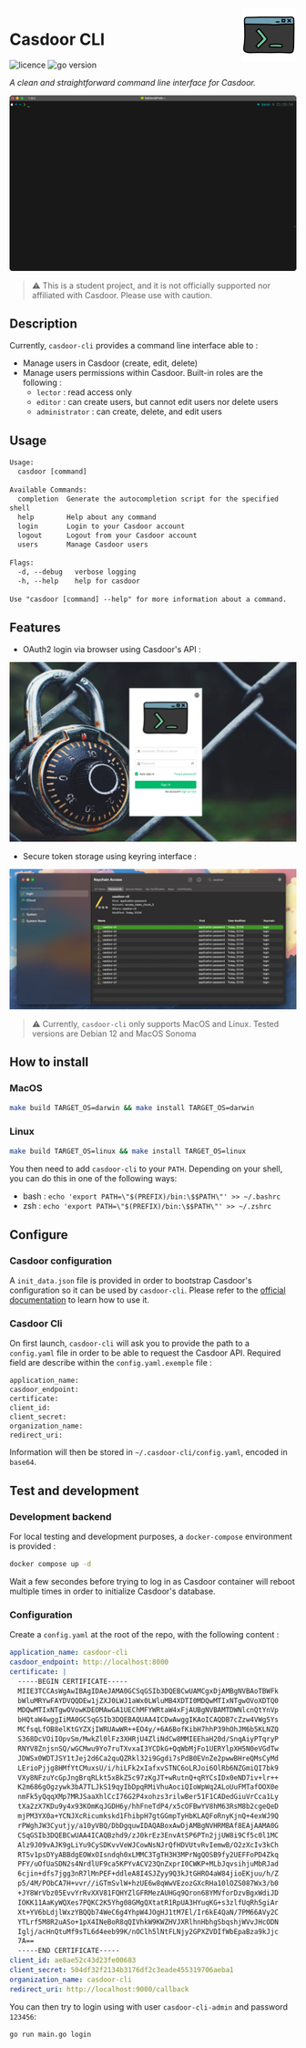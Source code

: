 <img src="img/logo.png" align="right" height="96"/>

# Casdoor CLI

![licence](https://img.shields.io/badge/licence-GPLv3-lightgray)
![go version](https://img.shields.io/badge/go_version-1.22.0-green)

*A clean and straightforward command line interface for Casdoor.*

![](img/t-rec.gif)

> ⚠️ This is a student project, and it is not officially supported nor affiliated with Casdoor. Please use with caution.

## Description

Currently, `casdoor-cli` provides a command line interface able to : 

- Manage users in Casdoor (create, edit, delete)
- Manage users permissions within Casdoor. Built-in roles are the following :
    - `lector` : read access only
    - `editor` : can create users, but cannot edit users nor delete users
    - `administrator`  : can create, delete, and edit users

## Usage

```
Usage:
  casdoor [command]

Available Commands:
  completion  Generate the autocompletion script for the specified shell
  help        Help about any command
  login       Login to your Casdoor account
  logout      Logout from your Casdoor account
  users       Manage Casdoor users

Flags:
  -d, --debug   verbose logging
  -h, --help    help for casdoor

Use "casdoor [command] --help" for more information about a command.
```

## Features

- OAuth2 login via browser using Casdoor's API : 

![img.png](img/screenshoot.png)

- Secure token storage using keyring interface :

![keyring.png](img/screenshoot_1.png)

> ⚠️ Currently, `casdoor-cli` only supports MacOS and Linux. Tested versions are Debian 12 and MacOS Sonoma

## How to install

### MacOS

```bash
make build TARGET_OS=darwin && make install TARGET_OS=darwin
```

### Linux

```bash
make build TARGET_OS=linux && make install TARGET_OS=linux
```

You then need to add `casdoor-cli` to your `PATH`. Depending on your shell, you can do this in one of the following ways:

- bash : `echo 'export PATH=\"$(PREFIX)/bin:\$$PATH\"' >> ~/.bashrc`
- zsh : `echo 'export PATH=\"$(PREFIX)/bin:\$$PATH\"' >> ~/.zshrc`

## Configure

### Casdoor configuration

A `init_data.json` file is provided in order to bootstrap Casdoor's configuration so it can be used by `casdoor-cli`. Please refer to the [official documentation](https://casdoor.org/docs/deployment/data-initialization/) to learn how to use it.

### Casdoor Cli

On first launch, `casdoor-cli` will ask you to provide the path to a `config.yaml` file in order to be able to request the Casdoor API. Required field are describe within the `config.yaml.exemple` file : 

```
application_name:
casdoor_endpoint:
certificate:
client_id:
client_secret:
organization_name:
redirect_uri:
```

Information will then be stored in `~/.casdoor-cli/config.yaml`, encoded in `base64`.

## Test and development

### Development backend

For local testing and development purposes, a `docker-compose` environment is provided : 

```bash
docker compose up -d
```

Wait a few secondes before trying to log in as Casdoor container will reboot multiple times in order to initialize Casdoor's database.

### Configuration

Create a `config.yaml` at the root of the repo, with the following content :

```yaml
application_name: casdoor-cli
casdoor_endpoint: http://localhost:8000
certificate: |
  -----BEGIN CERTIFICATE-----
  MIIE3TCCAsWgAwIBAgIDAeJAMA0GCSqGSIb3DQEBCwUAMCgxDjAMBgNVBAoTBWFk
  bWluMRYwFAYDVQQDEw1jZXJ0LWJ1aWx0LWluMB4XDTI0MDQwMTIxNTgwOVoXDTQ0
  MDQwMTIxNTgwOVowKDEOMAwGA1UEChMFYWRtaW4xFjAUBgNVBAMTDWNlcnQtYnVp
  bHQtaW4wggIiMA0GCSqGSIb3DQEBAQUAA4ICDwAwggIKAoICAQDB7cZzw4VWg5Ys
  MCfsqLfOB8elKtGYZXjIWRUAwWR++EO4y/+6A6BofKibH7hhP39hOhJM6b5KLNZQ
  S368DcVOiIOpvSm/MwkZl0lFz3XHRjU4ZliNdCw8MMIEEhaH20d/SnqAiyPTqryP
  RNYV8ZnjsnSQ/wGCMwu9Yo7ruTXvxaI3YCDkG+QqWbMjFo1UERYlpXH5N0eVGdTw
  JDWSx0WDTJSY1tJej2d6Ca2quQZRkl32i9Ggdi7sPdB0EVnZe2pwwBHreQMsCyMd
  LErioPjjg8HMfYtCMuxsU/i/hiLFk2xIafxvSTNC6oLRJoi6OlRb6NZGmiQI7bk9
  VXy8NFzuYcGpJngBrqRLkt5xBkZ5c97zKgJT+wRutnQ+qRYCsIDx0eND7iv+lr++
  K2m686gOgzywk3bA7TLJkS19qyIbDpqRMiVhuAociQIoWpWq2ALoUuFMTafOOX0e
  nmFk5yQqqXMp7MRJSaaXhlCcI76G2P4xohzs3rilwBer51F1CADedGiuVrCca1Ly
  tXa2zX7KDu9y4x93KOmKqJGDH6y/hhFneTdP4/x5cOFBwYV8hM63RsM8b2cgeQeD
  mjPM3YX0a+YCNJXcRicumkskd1FhibpH7gtGGmpTyHbKLAQFoRnyKjnQ+4exWJ9Q
  rPWghJW3Cyutjy/a10yVBQ/DbDgquwIDAQABoxAwDjAMBgNVHRMBAf8EAjAAMA0G
  CSqGSIb3DQEBCwUAA4ICAQBzhd9/zJ0krEz3EnvAtSP6PTn2jjUW8i9Cf5c0l1MC
  Alz9J09vAJK9gLiYu9CySDKvvVeWJCowNsNJrQfHDVUtvRvIemwB/O2zXcIv3kCh
  RT5v1psDYyABBdgEOWxOIsndqh0xLMMC3TgTH3H3MPrNgQOSB9fy2UEFFoPD4Zkq
  PFY/uOfUaSDN2s4NrdlUF9ca5KPYvACV23QnZxprI0CWKP+MLbJqvsihjuMbRJad
  6cjin+dfs7jgg3nR7lMnPEF+ddleA8I4SJZyy9Q3kJtGHRO4aW84jioEKjuu/h/Z
  p5/4M/PObCA7H+vvr//iGTmSvlW+hzUE6w8qWwVEzozGXcRHa10lOZS087Wx3/b0
  +JY8WrVbz05EvvYrRvXXV81FQHYZlGFRMezAUHGq9Qron68YMVforDzvBgxWdiJD
  IOKK11AaKyWQXes7PQKC2K5Yhg08GMgQXtatR1RpUA3HYuqKG+s3zlfUqRh5giAr
  Xt+YV6bLdjlWxzYBQQb74WeC6g4YhpW4JOgHJ1tM7El/Ir6kE4QaN/7PM66AVy2C
  YTLrf5M8R2uASo+1pX4INeBoR8qQIVhkW9KWZHVJXRlhnHbhgSbqshjWVvJHcODN
  Iglj/acHnQtuMf9sTL6d4eeb99K/nOClh5lNtFLNjy2GPXZVDIfWbEpaBza9kJjc
  7A==
  -----END CERTIFICATE-----
client_id: ae8ae52c43d23fe00683
client_secret: 504df32f2134b3176df2c3eade455319706aeba1
organization_name: casdoor-cli
redirect_uri: http://localhost:9000/callback
```

You can then try to login using with user `casdoor-cli-admin` and password `123456`: 

```
go run main.go login
```


